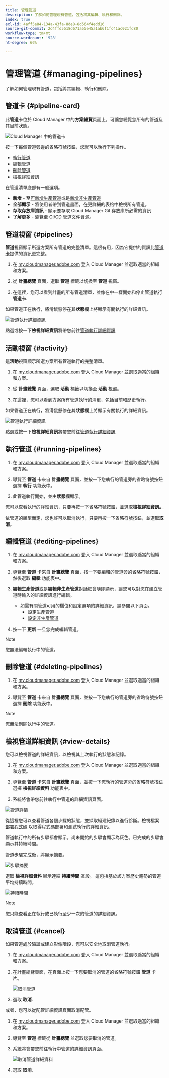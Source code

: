 ```yaml
---
title: 管理管道
description: 了解如何管理現有管道，包括將其編輯、執行和刪除。
index: true
exl-id: 4aff5a84-134a-43fa-8de8-8d564f4edd16
source-git-commit: 2d4ffd5518d671a55e45a1ab6f1fc41ac021fd80
workflow-type: tm+mt
source-wordcount: '928'
ht-degree: 66%

---
```



# 管理管道 {#managing-pipelines}

了解如何管理現有管道，包括將其編輯、執行和刪除。

## 管道卡 {#pipeline-card}

此&#x200B;**管道**&#x200B;卡位於 Cloud Manager 中的&#x200B;**方案總覽**&#x200B;頁面上，可讓您總覽您所有的管道及其目前狀態。

![Cloud Manager 中的管道卡](/help/implementing/cloud-manager/assets/configure-pipeline/pipelines-card.png)

按一下每個管道旁邊的省略符號按鈕，您就可以執行下列操作。

* [執行管道](#running-pipelines)
* [編輯管道](#editing-pipelines)
* [刪除管道](#deleting-pipelines)
* [檢視詳細資訊](#view-details)

在管道清單底部有一般選項。

* **新增** - 至[可新增生產管道](configuring-production-pipelines.md)或是[新增非生產管道](configuring-non-production-pipelines.md)
* **全部顯示** - 將使用者帶到管道畫面，在更詳細的表格中檢視所有管道。
* **存取存放庫資訊** - 顯示要存取 Cloud Manager Git 存放庫所必需的資訊
* **了解更多** - 瀏覽至 CI/CD 管道文件資源。

## 管道視窗 {#pipelines}

**管道**&#x200B;視窗顯示所選方案所有管道的完整清單。這很有用，因為它提供的資訊比[管道卡](#pipeline-card)提供的資訊更完整。

1. 在 [my.cloudmanager.adobe.com](https://my.cloudmanager.adobe.com/) 登入 Cloud Manager 並選取適當的組織和方案。

1. 從 **計畫總覽** 頁面，選取 **管道** 標籤以切換至 **管道** 視窗。

1. 在這裡，您可以看到計畫的所有管道清單，並像在中一樣開始和停止管道執行 **管道卡**.

如果管道正在執行，將滑鼠懸停在其&#x200B;**狀態**&#x200B;欄上將顯示有關執行的詳細資訊。

![管道執行詳細資訊](/help/implementing/cloud-manager/assets/configure-pipeline/pipeline-status.png)

點選或按一下&#x200B;**檢視詳細資訊**&#x200B;將帶您前往[管道執行詳細資訊](#view-details)

## 活動視窗 {#activity}

這&#x200B;**活動**&#x200B;視窗顯示所選方案所有管道執行的完整清單。

1. 在 [my.cloudmanager.adobe.com](https://my.cloudmanager.adobe.com/) 登入 Cloud Manager 並選取適當的組織和方案。

1. 從 **計畫總覽** 頁面，選取 **活動** 標籤以切換至 **活動** 視窗。

1. 在這裡，您可以看到方案所有管道執行的清單，包括目前和歷史執行。

如果管道正在執行，將滑鼠懸停在其&#x200B;**狀態**&#x200B;欄上將顯示有關執行的詳細資訊。

![管道執行詳細資訊](/help/implementing/cloud-manager/assets/configure-pipeline/pipeline-activity.png)

點選或按一下&#x200B;**檢視詳細資訊**&#x200B;將帶您前往[管道執行詳細資訊](#view-details)

## 執行管道 {#running-pipelines}

1. 在 [my.cloudmanager.adobe.com](https://my.cloudmanager.adobe.com/) 登入 Cloud Manager 並選取適當的組織和方案。

1. 導覽至 **管道** 卡來自 **計畫總覽** 頁面，並按一下您執行的管道旁的省略符號按鈕選擇 **執行** 功能表中。

1. 此管道執行開始，並由&#x200B;**狀態**&#x200B;欄顯示。

您可以查看執行的詳細資訊，只要再按一下省略符號按鈕，並選取&#x200B;**[檢視詳細資訊。](#view-details)**

依管道的類型而定，您也許可以取消執行，只要再按一下省略符號按鈕，並選取&#x200B;**取消**。

## 編輯管道 {#editing-pipelines}

1. 在 [my.cloudmanager.adobe.com](https://my.cloudmanager.adobe.com/) 登入 Cloud Manager 並選取適當的組織和方案。

1. 導覽至 **管道** 卡來自 **計畫總覽** 頁面，按一下要編輯的管道旁的省略符號按鈕，然後選取 **編輯** 功能表中。

1. **編輯生產管道**&#x200B;或是&#x200B;**編輯非生產管道**&#x200B;對話框會隨即顯示，讓您可以對您在建立管道時輸入的詳細資訊進行編輯。

   * 如需有關管道可用的欄位和設定選項的詳細資訊，請參閱以下頁面。
      * [設定生產管道](configuring-production-pipelines.md)
      * [設定非生產管道](configuring-non-production-pipelines.md)

1. 按一下 **更新** 一旦您完成編輯管道。

>[!NOTE]
>
>您無法編輯執行中的管道。

## 刪除管道 {#deleting-pipelines}

1. 在 [my.cloudmanager.adobe.com](https://my.cloudmanager.adobe.com/) 登入 Cloud Manager 並選取適當的組織和方案。

1. 導覽至 **管道** 卡來自 **計畫總覽** 頁面，並按一下您執行的管道旁的省略符號按鈕選擇 **刪除** 功能表中。

>[!NOTE]
>
>您無法刪除執行中的管道。

## 檢視管道詳細資訊 {#view-details}

您可以檢視管道的詳細資訊，以檢視其上次執行的狀態和記錄。

1. 在 [my.cloudmanager.adobe.com](https://my.cloudmanager.adobe.com/) 登入 Cloud Manager 並選取適當的組織和方案。

1. 導覽至 **管道** 卡來自 **計畫總覽** 頁面，並按一下您執行的管道旁的省略符號按鈕選擇 **檢視詳細資料** 功能表中。

1. 系統將會帶您前往執行中管道的詳細資訊頁面。

![管道詳情](/help/implementing/cloud-manager/assets/configure-pipeline/pipeline-running-details.png)

從這裡您可以查看管道各個步驟的狀態，並擷取組建紀錄以進行診斷。檢視檔案 [部署程式碼](/help/implementing/cloud-manager/deploy-code.md) 以取得程式碼部署和測試執行的詳細資訊。

管道執行中的所有步驟都會顯示，尚未開始的步驟會顯示為灰色。已完成的步驟會顯示其持續時間。

管道步驟完成後，將顯示摘要。

![步驟摘要](/help/implementing/cloud-manager/assets/configure-pipeline/pipeline-step.png)

選取 **檢視詳細資料** 顯示連結 **持續時間** 區段。 這包括基於該方案歷史趨勢的管道平均持續時間。

![持續時間](/help/implementing/cloud-manager/assets/configure-pipeline/duration.png)

>[!NOTE]
>
>您只能查看正在執行或已執行至少一次的管道的詳細資訊。

## 取消管道 {#cancel}

如果管道處於驗證或建立影像階段，您可以安全地取消管道執行。

1. 在 [my.cloudmanager.adobe.com](https://my.cloudmanager.adobe.com/) 登入 Cloud Manager 並選取適當的組織和方案。

1. 在計畫總覽頁面，在頁面上按一下您要取消的管道的省略符號按鈕 **管道** 卡片。

   ![取消管道](/help/implementing/cloud-manager/assets/cancel-pipeline.png)

1. 選取 **取消**.

或者，您可以從配管詳細資訊頁面取消配管。

1. 在 [my.cloudmanager.adobe.com](https://my.cloudmanager.adobe.com/) 登入 Cloud Manager 並選取適當的組織和方案。

1. 導覽至 **管道** 標籤從 **計畫總覽** 並選取您要取消的管道。

1. 系統將會帶您前往執行中管道的詳細資訊頁面。

   ![取消管道詳細資料](/help/implementing/cloud-manager/assets/cancel-pipeline-details.png)

1. 選取 **取消**.
